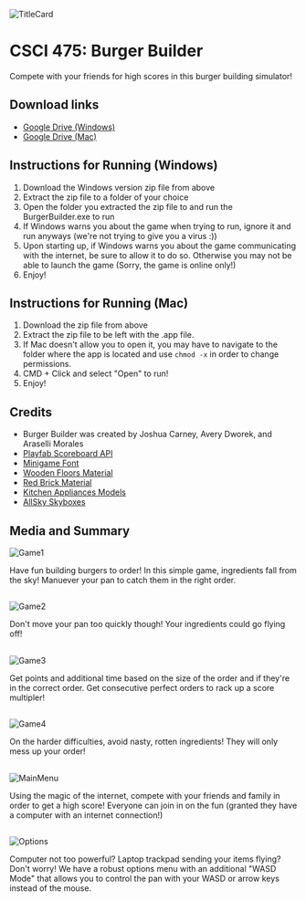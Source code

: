 ![TitleCard](https://i.imgur.com/3LadoYa.png)
# CSCI 475: Burger Builder
Compete with your friends for high scores in this burger building simulator!

## Download links
- [Google Drive (Windows)](https://drive.google.com/file/d/1MyeWmFENUVRp3wAOR9Px7Yojyh0FK2hS/view?usp=sharing)
- [Google Drive (Mac)](https://drive.google.com/file/d/1CJfS9dyTDDRii8_Cohtk7_GtzUtoQTuu/view?usp=sharing)

## Instructions for Running (Windows)
1. Download the Windows version zip file from above
2. Extract the zip file to a folder of your choice
3. Open the folder you extracted the zip file to and run the BurgerBuilder.exe to run
4. If Windows warns you about the game when trying to run, ignore it and run anyways (we're not trying to give you a virus :))
5. Upon starting up, if Windows warns you about the game communicating with the internet, be sure to allow it to do so. Otherwise you may not be able to launch the game (Sorry, the game is online only!)
6. Enjoy!

## Instructions for Running (Mac)
1. Download the zip file from above
2. Extract the zip file to be left with the .app file.
3. If Mac doesn't allow you to open it, you may have to navigate to the folder where the app is located and use `chmod -x` in order to change permissions.
4. CMD + Click and select "Open" to run!
5. Enjoy!

## Credits
- Burger Builder was created by Joshua Carney, Avery Dworek, and Araselli Morales
- [Playfab Scoreboard API](https://playfab.com/)
- [Minigame Font](https://www.dafont.com/minigame.font)
- [Wooden Floors Material](https://assetstore.unity.com/packages/2d/textures-materials/wood/wooden-floor-materials-150564)
- [Red Brick Material](https://assetstore.unity.com/packages/2d/textures-materials/brick/brick-material-red-rough-hewn-162386)
- [Kitchen Appliances Models](https://assetstore.unity.com/packages/3d/props/electronics/kitchen-appliance-low-poly-180419)
- [AllSky Skyboxes](https://assetstore.unity.com/packages/2d/textures-materials/sky/allsky-free-10-sky-skybox-set-146014)

## Media and Summary
![Game1](https://i.imgur.com/jGBIETu.png)

Have fun building burgers to order! In this simple game, ingredients fall from the sky! Manuever your pan to catch them in the right order.

##


![Game2](https://i.imgur.com/VuKVUaA.png)

Don't move your pan too quickly though! Your ingredients could go flying off!

##


![Game3](https://i.imgur.com/CbI2x4a.png)

Get points and additional time based on the size of the order and if they're in the correct order. Get consecutive perfect orders to rack up a score multipler!

##


![Game4](https://i.imgur.com/0ldTrpV.png)

On the harder difficulties, avoid nasty, rotten ingredients! They will only mess up your order!

##


![MainMenu](https://i.imgur.com/3ZJJN81.png)

Using the magic of the internet, compete with your friends and family in order to get a high score! Everyone can join in on the fun (granted they have a computer with an internet connection!) 

##

![Options](https://i.imgur.com/jQUsRPz.png)

Computer not too powerful? Laptop trackpad sending your items flying? Don't worry! We have a robust options menu with an additional "WASD Mode" that allows you to control the pan with your WASD or arrow keys instead of the mouse.

##
